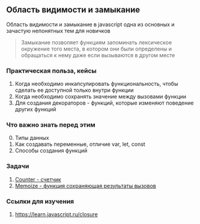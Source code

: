 ## Область видимости и замыкание

Область видимости и замыкание в javascript одна из основных и зачастую непонятных тем для новичков

> Замыкание позволяет функциям запоминать лексическое окружение того места, в котором они были определены и обращаться к нему даже если вызываются в другом месте

### Практическая польза, кейсы
1. Когда необходимо инкапсулировать функциональность, чтобы сделать ее доступной только внутри функции
2. Когда необходимо сохранять значение между вызовами функции
3. Для создания декораторов - функций, которые изменяют поведение других функций

### Что важно знать перед этим

0. Типы данных
1. Как создавать переменные, отличие var, let, const
2. Способы создания функций

### Задачи

1. [Counter - счетчик](https://github.com/trof808/frontend-knowledge-database/tree/main/javascript_exercises/scopes_and_closures/counter)
2. [Memoize - функция сохраняющая результаты вызовов](https://github.com/trof808/frontend-knowledge-database/tree/main/javascript_exercises/scopes_and_closures/memoize)

### Ссылки для изучения

1. https://learn.javascript.ru/closure

